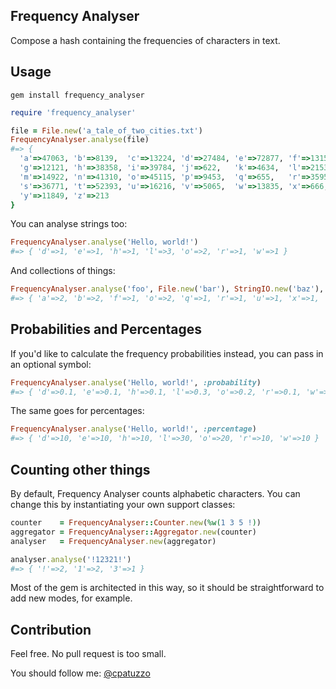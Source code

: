 ## Frequency Analyser

Compose a hash containing the frequencies of characters in text.

## Usage

```
gem install frequency_analyser
```

```ruby
require 'frequency_analyser'

file = File.new('a_tale_of_two_cities.txt')
FrequencyAnalyser.analyse(file)
#=> {
  'a'=>47063, 'b'=>8139,  'c'=>13224, 'd'=>27484, 'e'=>72877, 'f'=>13152,
  'g'=>12121, 'h'=>38358, 'i'=>39784, 'j'=>622,   'k'=>4634,  'l'=>21533,
  'm'=>14922, 'n'=>41310, 'o'=>45115, 'p'=>9453,  'q'=>655,   'r'=>35956,
  's'=>36771, 't'=>52393, 'u'=>16216, 'v'=>5065,  'w'=>13835, 'x'=>666,
  'y'=>11849, 'z'=>213
}
```

You can analyse strings too:

```ruby
FrequencyAnalyser.analyse('Hello, world!')
#=> { 'd'=>1, 'e'=>1, 'h'=>1, 'l'=>3, 'o'=>2, 'r'=>1, 'w'=>1 }
```

And collections of things:

```ruby
FrequencyAnalyser.analyse('foo', File.new('bar'), StringIO.new('baz'), ['q', 'u', 'x'])
#=> { 'a'=>2, 'b'=>2, 'f'=>1, 'o'=>2, 'q'=>1, 'r'=>1, 'u'=>1, 'x'=>1, 'z'=>1 }
```

## Probabilities and Percentages

If you'd like to calculate the frequency probabilities instead, you can pass in an optional symbol:

```ruby
FrequencyAnalyser.analyse('Hello, world!', :probability)
#=> { 'd'=>0.1, 'e'=>0.1, 'h'=>0.1, 'l'=>0.3, 'o'=>0.2, 'r'=>0.1, 'w'=>0.1 }
```

The same goes for percentages:

```ruby
FrequencyAnalyser.analyse('Hello, world!', :percentage)
#=> { 'd'=>10, 'e'=>10, 'h'=>10, 'l'=>30, 'o'=>20, 'r'=>10, 'w'=>10 }
```

## Counting other things

By default, Frequency Analyser counts alphabetic characters. You can
change this by instantiating your own support classes:

```ruby
counter    = FrequencyAnalyser::Counter.new(%w(1 3 5 !))
aggregator = FrequencyAnalyser::Aggregator.new(counter)
analyser   = FrequencyAnalyser.new(aggregator)

analyser.analyse('!12321!')
#=> { '!'=>2, '1'=>2, '3'=>1 }
```

Most of the gem is architected in this way, so it should be straightforward to add new modes, for example.

## Contribution

Feel free. No pull request is too small.

You should follow me: [@cpatuzzo](https://twitter.com/#!/cpatuzzo)
